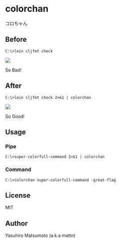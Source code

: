 # colorchan

コロちゃん

## Before

```
C:\>lein cljfmt check
```
![](http://go-gyazo.appspot.com/bb255a7034b463ff.png)

So Bad!

## After

```
C:\>lein cljfmt check 2>&1 | colorchan
```
![](http://go-gyazo.appspot.com/7333df50292d1e2b.png)

So Good!

## Usage

### Pipe
```
C:\>super-colorfull-command 2>&1 | colorchan
```

### Command
```
C:\>colorchan super-colorfull-command -great-flag
```

## License

MIT

## Author

Yasuhiro Matsumoto (a.k.a mattn)
